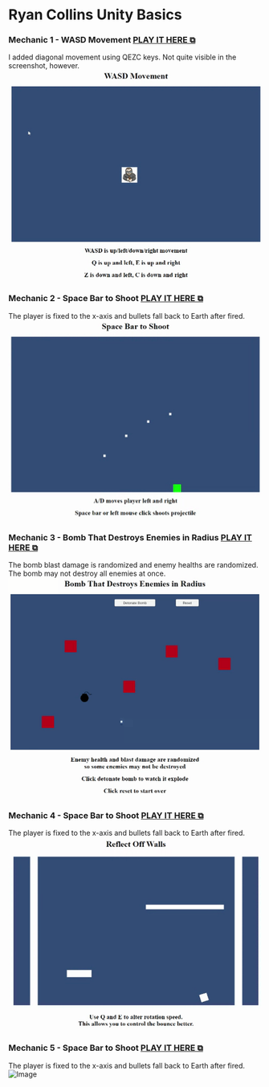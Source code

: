 # Ryan Collins Unity Basics
### Mechanic 1 - WASD Movement [PLAY IT HERE ⧉](https://ryscco.github.io/UnityBasics/Mechanic%201/build1/)
I added diagonal movement using QEZC keys. Not quite visible in the screenshot, however.<br>
![Image](Mechanic%201/demogif.gif)

### Mechanic 2 - Space Bar to Shoot [PLAY IT HERE ⧉](https://ryscco.github.io/UnityBasics/Mechanic%202/build1/)
The player is fixed to the x-axis and bullets fall back to Earth after fired.<br>
![Image](Mechanic%202/demogif.gif)

### Mechanic 3 - Bomb That Destroys Enemies in Radius [PLAY IT HERE ⧉](https://ryscco.github.io/UnityBasics/Mechanic%203/build1/)
The bomb blast damage is randomized and enemy healths are randomized.<br>
The bomb may not destroy all enemies at once.<br>
![Image](Mechanic%203/demogif.gif)

### Mechanic 4 - Space Bar to Shoot [PLAY IT HERE ⧉](https://ryscco.github.io/UnityBasics/Mechanic%204/build1/)
The player is fixed to the x-axis and bullets fall back to Earth after fired.<br>
![Image](Mechanic%204/demogif.gif)

### Mechanic 5 - Space Bar to Shoot [PLAY IT HERE ⧉](https://ryscco.github.io/UnityBasics/Mechanic%205/build1/)
The player is fixed to the x-axis and bullets fall back to Earth after fired.<br>
![Image](Mechanic%205/demogif.gif)
